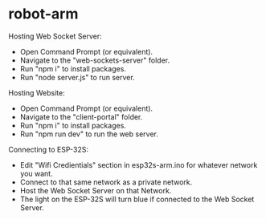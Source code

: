# robot-arm

Hosting Web Socket Server:

- Open Command Prompt (or equivalent).
- Navigate to the "web-sockets-server" folder.
- Run "npm i" to install packages.
- Run "node server.js" to run server.

Hosting Website:

- Open Command Prompt (or equivalent).
- Navigate to the "client-portal" folder.
- Run "npm i" to install packages.
- Run "npm run dev" to run the web server.

Connecting to ESP-32S:

- Edit "Wifi Credientials" section in esp32s-arm.ino for whatever network you want.
- Connect to that same network as a private network.
- Host the Web Socket Server on that Network.
- The light on the ESP-32S will turn blue if connected to the Web Socket Server.
